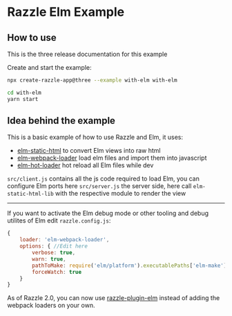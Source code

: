 # Razzle Elm Example

## How to use

<!-- START install generated instructions please keep comment here to allow auto update -->
<!-- DON'T EDIT THIS SECTION, INSTEAD RE-RUN yarn update-examples TO UPDATE -->
This is the three release documentation for this example

Create and start the example:

```bash
npx create-razzle-app@three --example with-elm with-elm

cd with-elm
yarn start
```
<!-- END install generated instructions please keep comment here to allow auto update -->

## Idea behind the example

This is a basic example of how to use Razzle and Elm, it uses:

* [elm-static-html](https://github.com/eeue56/elm-static-html-lib) to convert Elm views into raw html
* [elm-webpack-loader](https://github.com/elm-community/elm-webpack-loader) load elm files and import them into javascript
* [elm-hot-loader](https://github.com/fluxxu/elm-hot-loader) hot reload all Elm files while dev

`src/client.js` contains all the js code required to load Elm, you can configure Elm ports here
`src/server.js` the server side, here call `elm-static-html-lib` with the respective module to render the view

---

If you want to activate the Elm debug mode or other tooling and debug utilites of Elm edit `razzle.config.js`:

```js
{
    loader: 'elm-webpack-loader',
    options: { //Edit here
        verbose: true,
        warn: true,
        pathToMake: require('elm/platform').executablePaths['elm-make'],
        forceWatch: true
    }
}
```

As of Razzle 2.0, you can now use [razzle-plugin-elm](../../packages/razzle-plugin-elm/README.md) instead of adding the webpack loaders on your own.
